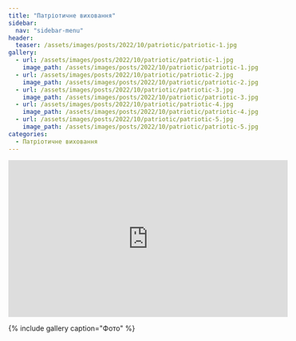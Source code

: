 ```yaml
---
title: "Патріотичне виховання"
sidebar:
  nav: "sidebar-menu"
header:
  teaser: /assets/images/posts/2022/10/patriotic/patriotic-1.jpg
gallery:
  - url: /assets/images/posts/2022/10/patriotic/patriotic-1.jpg
    image_path: /assets/images/posts/2022/10/patriotic/patriotic-1.jpg
  - url: /assets/images/posts/2022/10/patriotic/patriotic-2.jpg
    image_path: /assets/images/posts/2022/10/patriotic/patriotic-2.jpg
  - url: /assets/images/posts/2022/10/patriotic/patriotic-3.jpg
    image_path: /assets/images/posts/2022/10/patriotic/patriotic-3.jpg
  - url: /assets/images/posts/2022/10/patriotic/patriotic-4.jpg
    image_path: /assets/images/posts/2022/10/patriotic/patriotic-4.jpg
  - url: /assets/images/posts/2022/10/patriotic/patriotic-5.jpg
    image_path: /assets/images/posts/2022/10/patriotic/patriotic-5.jpg
categories:
  - Патріотичне виховання
---
```


<iframe width="560" height="315" src="https://www.youtube.com/embed/TGXnOEw3Ud8" title="YouTube video player" frameborder="0" allow="accelerometer; autoplay; clipboard-write; encrypted-media; gyroscope; picture-in-picture" allowfullscreen></iframe>

{% include gallery caption="Фото" %}
